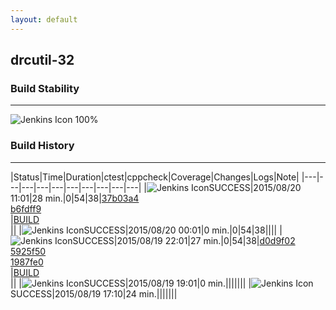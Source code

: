```yaml
---
layout: default
---
```

## drcutil-32
### Build Stability
___
![Jenkins Icon](http://jenkinshrg.github.io/images/48x48/health-80plus.png)
100%
  
### Build History
___
|Status|Time|Duration|<span class='badge'>ctest</span>|<span class='badge'>cppcheck</span>|Coverage|Changes|Logs|Note|
|---|---|---|---|---|---|---|---|---|---|
|![Jenkins Icon](http://jenkinshrg.github.io/images/24x24/blue.png)SUCCESS|2015/08/20 11:01|28 min.|0|54|38|[37b03a4](https://github.com/jrl-umi3218/hmc2/commit/37b03a416edb1f4b79784d89bed31ac8000b8cbc)<br>[b6fdff9](https://github.com/jrl-umi3218/hrpsys-humanoid/commit/b6fdff904cb9be435affe1bbe06624b769c41c39)<br>|[BUILD](https://drive.google.com/file/d/0B54sHwaxmuM4QVo5RV9EVXNKbGc/view?usp=drivesdk)<br>||
|![Jenkins Icon](http://jenkinshrg.github.io/images/24x24/blue.png)SUCCESS|2015/08/20 00:01|0 min.|0|54|38||||
|![Jenkins Icon](http://jenkinshrg.github.io/images/24x24/blue.png)SUCCESS|2015/08/19 22:01|27 min.|0|54|38|[d0d9f02](https://github.com/fkanehiro/hrpsys-base/commit/d0d9f02c4934f867d1756a7588fded37282e57ab)<br>[5925f50](https://github.com/fkanehiro/hrpsys-base/commit/5925f5010eea660d5c20d5594c90270f5e3926d0)<br>[1987fe0](https://github.com/fkanehiro/hrpsys-base/commit/1987fe09faf14a812f0b0bbe570c1abe9cd8b478)<br>|[BUILD](https://drive.google.com/file/d/0B54sHwaxmuM4NEZPakF1a2RrTHc/view?usp=drivesdk)<br>||
|![Jenkins Icon](http://jenkinshrg.github.io/images/24x24/blue.png)SUCCESS|2015/08/19 19:01|0 min.|||||||
|![Jenkins Icon](http://jenkinshrg.github.io/images/24x24/blue.png)SUCCESS|2015/08/19 17:10|24 min.|||||||
